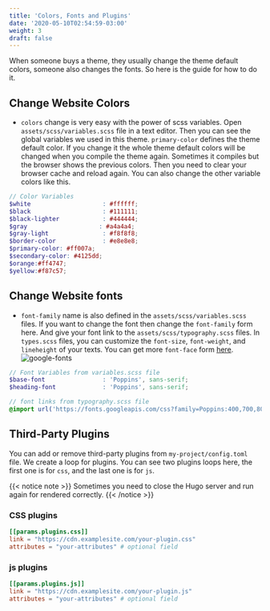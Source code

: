 ```yaml
---
title: 'Colors, Fonts and Plugins'
date: '2020-05-10T02:54:59-03:00'
weight: 3
draft: false
---
```



When someone buys a theme, they usually change the theme default colors, someone also changes the fonts. So here is the guide for how to do it.


## Change Website Colors
 * `colors` change is very easy with the power of scss variables. Open `assets/scss/variables.scss` file in a text editor. Then you can see the global variables we used in this theme. `primary-color` defines the theme default color. If you change it the whole theme default colors will be changed when you compile the theme again. Sometimes it compiles but the browser shows the previous colors. Then you need to clear your browser cache and reload again. You can also change the other variable colors like this.

```scss
// Color Variables
$white                    : #ffffff;
$black                    : #111111;
$black-lighter            : #444444;
$gray                    : #a4a4a4;
$gray-light               : #f8f8f8;
$border-color             : #e8e8e8;
$primary-color: #ff007a;
$secondary-color: #4125dd;
$orange:#ff4747;
$yellow:#f87c57;

```


## Change Website fonts

 * `font-family` name is also defined in the `assets/scss/variables.scss` files. If you want to change the font then change the `font-family` form here. And give your font link to the `assets/scss/typography.scss` files. In `types.scss` files, you can customize the `font-size`, `font-weight`, and `lineheight` of your texts. You can get more `font-face` form [here](https://fonts.google.com/).
![google-fonts](/images/theme-settings/google-fonts.png)

```scss
// Font Variables from variables.scss file
$base-font                : 'Poppins', sans-serif;
$heading-font             : 'Poppins', sans-serif;

// font links from typography.scss file
@import url('https://fonts.googleapis.com/css?family=Poppins:400,700,800|Source+Sans+Pro:400|Catamaran:400,600,700');
```

## Third-Party Plugins

You can add or remove third-party plugins from `my-project/config.toml` file. We create a loop for plugins. You can see two plugins loops here, the first one is for `css`, and the last one is for `js`.

{{< notice note >}}
Sometimes you need to close the Hugo server and run again for rendered correctly.
{{< /notice >}}

### CSS plugins

```toml
[[params.plugins.css]]
link = "https://cdn.examplesite.com/your-plugin.css"
attributes = "your-attributes" # optional field
```

### js plugins

```toml
[[params.plugins.js]]
link = "https://cdn.examplesite.com/your-plugin.js"
attributes = "your-attributes" # optional field
```